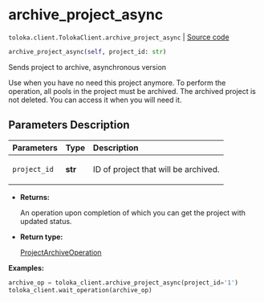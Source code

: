 # archive_project_async
`toloka.client.TolokaClient.archive_project_async` | [Source code](https://github.com/Toloka/toloka-kit/blob/v1.1.1/src/client/__init__.py#L1037)

```python
archive_project_async(self, project_id: str)
```

Sends project to archive, asynchronous version


Use when you have no need this project anymore. To perform the operation, all pools in the project must be archived.
The archived project is not deleted. You can access it when you will need it.

## Parameters Description

| Parameters | Type | Description |
| :----------| :----| :-----------|
`project_id`|**str**|<p>ID of project that will be archived.</p>

* **Returns:**

  An operation upon completion of which you can get the project with updated status.

* **Return type:**

  [ProjectArchiveOperation](toloka.client.operations.ProjectArchiveOperation.md)

**Examples:**


```python
archive_op = toloka_client.archive_project_async(project_id='1')
toloka_client.wait_operation(archive_op)
```
